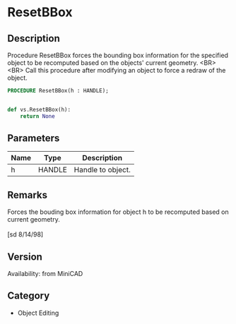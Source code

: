 # ResetBBox

## Description
Procedure ResetBBox forces the bounding box information for the specified object to be recomputed based on the objects' current geometry. &lt;BR&gt;
&lt;BR&gt;
Call this procedure after modifying an object to force a redraw of the object.

```pascal
PROCEDURE ResetBBox(h : HANDLE);
```

```python

def vs.ResetBBox(h):
    return None
```

## Parameters
|Name|Type|Description|
|---|---|---|
|h|HANDLE|Handle to object.|

## Remarks
Forces the bouding box information for object h to be recomputed based on current geometry.<BR>
<BR>
[sd 8/14/98]

## Version
Availability: from MiniCAD
## Category
* Object Editing

